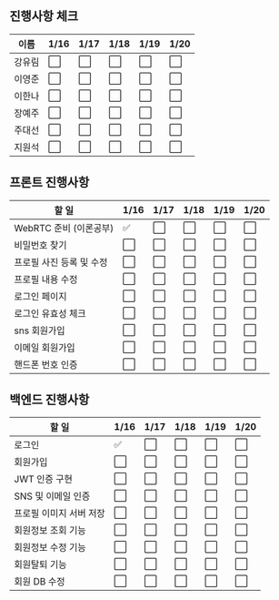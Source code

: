 ## 진행사항 체크

| 이름 | 1/16 | 1/17 | 1/18 | 1/19 | 1/20 |
| --- | --- | --- | --- | --- | --- |
| 강유림 | ⬜ | ⬜ | ⬜ | ⬜ | ⬜ |
| 이영준 | ⬜ | ⬜ | ⬜ | ⬜ | ⬜ |
| 이한나 | ⬜ | ⬜ | ⬜ | ⬜ | ⬜ |
| 장예주 | ⬜ | ⬜ | ⬜ | ⬜ | ⬜ |
| 주대선 | ⬜ | ⬜ | ⬜ | ⬜ | ⬜ |
| 지원석 | ⬜ | ⬜ | ⬜ | ⬜ | ⬜ |

## 프론트 진행사항
| 할 일 | 1/16 | 1/17 | 1/18 | 1/19 | 1/20 |
| --- | --- | --- | --- | --- | --- |
| WebRTC 준비 (이론공부) | ✅ | ⬜ | ⬜ | ⬜ | ⬜ |
| 비밀번호 찾기 | ⬜ | ⬜ | ⬜ | ⬜ | ⬜ |
| 프로필 사진 등록 및 수정 | ⬜ | ⬜ | ⬜ | ⬜ | ⬜ |
| 프로필 내용 수정 | ⬜ | ⬜ | ⬜ | ⬜ | ⬜ |
| 로그인 페이지 | ⬜ | ⬜ | ⬜ | ⬜ | ⬜ |
| 로그인 유효성 체크 | ⬜ | ⬜ | ⬜ | ⬜ | ⬜ |
| sns 회원가입 | ⬜ | ⬜ | ⬜ | ⬜ | ⬜ |
| 이메일 회원가입 | ⬜ | ⬜ | ⬜ | ⬜ | ⬜ |
| 핸드폰 번호 인증 | ⬜ | ⬜ | ⬜ | ⬜ | ⬜ |

## 백엔드 진행사항
| 할 일 | 1/16 | 1/17 | 1/18 | 1/19 | 1/20 |
| --- | --- | --- | --- | --- | --- |
| 로그인  | ✅ | ⬜ | ⬜ | ⬜ | ⬜ |
| 회원가입 | ⬜ | ⬜ | ⬜ | ⬜ | ⬜ |
| JWT 인증 구현 | ⬜ | ⬜ | ⬜ | ⬜ | ⬜ |
| SNS 및 이메일 인증 | ⬜ | ⬜ | ⬜ | ⬜ | ⬜ |
| 프로필 이미지 서버 저장 | ⬜ | ⬜ | ⬜ | ⬜ | ⬜ |
| 회원정보 조회 기능 | ⬜ | ⬜ | ⬜ | ⬜ | ⬜ |
| 회원정보 수정 기능 | ⬜ | ⬜ | ⬜ | ⬜ | ⬜ |
| 회원탈퇴 기능 | ⬜ | ⬜ | ⬜ | ⬜ | ⬜ |
| 회원 DB 수정 | ⬜ | ⬜ | ⬜ | ⬜ | ⬜ |
